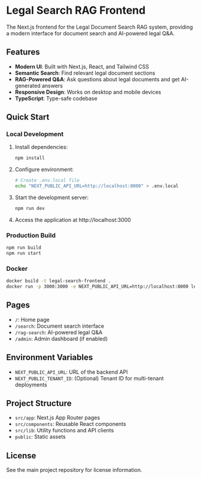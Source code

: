 # Legal Search RAG Frontend

The Next.js frontend for the Legal Document Search RAG system, providing a modern interface for document search and AI-powered legal Q&A.

## Features

- **Modern UI**: Built with Next.js, React, and Tailwind CSS
- **Semantic Search**: Find relevant legal document sections
- **RAG-Powered Q&A**: Ask questions about legal documents and get AI-generated answers
- **Responsive Design**: Works on desktop and mobile devices
- **TypeScript**: Type-safe codebase

## Quick Start

### Local Development

1. Install dependencies:
   ```bash
   npm install
   ```

2. Configure environment:
   ```bash
   # Create .env.local file
   echo "NEXT_PUBLIC_API_URL=http://localhost:8000" > .env.local
   ```

3. Start the development server:
   ```bash
   npm run dev
   ```

4. Access the application at http://localhost:3000

### Production Build

```bash
npm run build
npm run start
```

### Docker

```bash
docker build -t legal-search-frontend .
docker run -p 3000:3000 -e NEXT_PUBLIC_API_URL=http://localhost:8000 legal-search-frontend
```

## Pages

- `/`: Home page
- `/search`: Document search interface
- `/rag-search`: AI-powered legal Q&A
- `/admin`: Admin dashboard (if enabled)

## Environment Variables

- `NEXT_PUBLIC_API_URL`: URL of the backend API
- `NEXT_PUBLIC_TENANT_ID`: (Optional) Tenant ID for multi-tenant deployments

## Project Structure

- `src/app`: Next.js App Router pages
- `src/components`: Reusable React components
- `src/lib`: Utility functions and API clients
- `public`: Static assets

## License

See the main project repository for license information.
